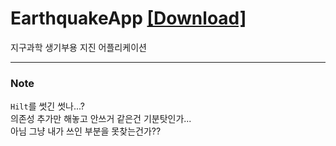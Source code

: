 # EarthquakeApp [[Download]](https://play.google.com/store/apps/details?id=com.sungbin.earthquakeapp)
지구과학 생기부용 지진 어플리케이션

-----

### Note
`Hilt`를 썻긴 썻나...?<br/>
의존성 추가만 해놓고 안쓰거 같은건 기분탓인가...<br/>
아님 그냥 내가 쓰인 부분을 못찾는건가??
